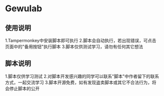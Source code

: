 # Gewulab
##  使用说明
1.Tampermonkey中安装脚本即可执行
2.脚本会自动执行，若出现错误，可点击页面中的"备用按钮"执行脚本
3.脚本仅供测试学习，请勿有任何其它想法
##  脚本说明
1.脚本仅供学习测试
2.对脚本开发感兴趣的同学可以联系"脚本"中作者留下的联系方式，一起交流学习
3.脚本开源免费，如有发现盗卖脚本或其它不合法行为，将会停止脚本的公开
